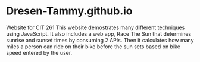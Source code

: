 # Dresen-Tammy.github.io
Website for CIT 261
This website demostrates many different techniques using JavaScript.
It also includes a web app, Race The Sun that determines sunrise and sunset times by consuming 2 APIs.
Then it calculates how many miles a person can ride on their bike before the sun sets based on bike speed entered by the user.
